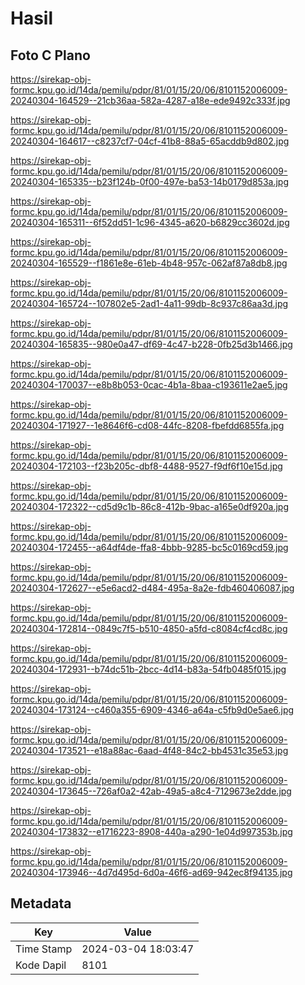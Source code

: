 # Hasil

## Foto C Plano

https://sirekap-obj-formc.kpu.go.id/14da/pemilu/pdpr/81/01/15/20/06/8101152006009-20240304-164529--21cb36aa-582a-4287-a18e-ede9492c333f.jpg

https://sirekap-obj-formc.kpu.go.id/14da/pemilu/pdpr/81/01/15/20/06/8101152006009-20240304-164617--c8237cf7-04cf-41b8-88a5-65acddb9d802.jpg

https://sirekap-obj-formc.kpu.go.id/14da/pemilu/pdpr/81/01/15/20/06/8101152006009-20240304-165335--b23f124b-0f00-497e-ba53-14b0179d853a.jpg

https://sirekap-obj-formc.kpu.go.id/14da/pemilu/pdpr/81/01/15/20/06/8101152006009-20240304-165311--6f52dd51-1c96-4345-a620-b6829cc3602d.jpg

https://sirekap-obj-formc.kpu.go.id/14da/pemilu/pdpr/81/01/15/20/06/8101152006009-20240304-165529--f1861e8e-61eb-4b48-957c-062af87a8db8.jpg

https://sirekap-obj-formc.kpu.go.id/14da/pemilu/pdpr/81/01/15/20/06/8101152006009-20240304-165724--107802e5-2ad1-4a11-99db-8c937c86aa3d.jpg

https://sirekap-obj-formc.kpu.go.id/14da/pemilu/pdpr/81/01/15/20/06/8101152006009-20240304-165835--980e0a47-df69-4c47-b228-0fb25d3b1466.jpg

https://sirekap-obj-formc.kpu.go.id/14da/pemilu/pdpr/81/01/15/20/06/8101152006009-20240304-170037--e8b8b053-0cac-4b1a-8baa-c193611e2ae5.jpg

https://sirekap-obj-formc.kpu.go.id/14da/pemilu/pdpr/81/01/15/20/06/8101152006009-20240304-171927--1e8646f6-cd08-44fc-8208-fbefdd6855fa.jpg

https://sirekap-obj-formc.kpu.go.id/14da/pemilu/pdpr/81/01/15/20/06/8101152006009-20240304-172103--f23b205c-dbf8-4488-9527-f9df6f10e15d.jpg

https://sirekap-obj-formc.kpu.go.id/14da/pemilu/pdpr/81/01/15/20/06/8101152006009-20240304-172322--cd5d9c1b-86c8-412b-9bac-a165e0df920a.jpg

https://sirekap-obj-formc.kpu.go.id/14da/pemilu/pdpr/81/01/15/20/06/8101152006009-20240304-172455--a64df4de-ffa8-4bbb-9285-bc5c0169cd59.jpg

https://sirekap-obj-formc.kpu.go.id/14da/pemilu/pdpr/81/01/15/20/06/8101152006009-20240304-172627--e5e6acd2-d484-495a-8a2e-fdb460406087.jpg

https://sirekap-obj-formc.kpu.go.id/14da/pemilu/pdpr/81/01/15/20/06/8101152006009-20240304-172814--0849c7f5-b510-4850-a5fd-c8084cf4cd8c.jpg

https://sirekap-obj-formc.kpu.go.id/14da/pemilu/pdpr/81/01/15/20/06/8101152006009-20240304-172931--b74dc51b-2bcc-4d14-b83a-54fb0485f015.jpg

https://sirekap-obj-formc.kpu.go.id/14da/pemilu/pdpr/81/01/15/20/06/8101152006009-20240304-173124--c460a355-6909-4346-a64a-c5fb9d0e5ae6.jpg

https://sirekap-obj-formc.kpu.go.id/14da/pemilu/pdpr/81/01/15/20/06/8101152006009-20240304-173521--e18a88ac-6aad-4f48-84c2-bb4531c35e53.jpg

https://sirekap-obj-formc.kpu.go.id/14da/pemilu/pdpr/81/01/15/20/06/8101152006009-20240304-173645--726af0a2-42ab-49a5-a8c4-7129673e2dde.jpg

https://sirekap-obj-formc.kpu.go.id/14da/pemilu/pdpr/81/01/15/20/06/8101152006009-20240304-173832--e1716223-8908-440a-a290-1e04d997353b.jpg

https://sirekap-obj-formc.kpu.go.id/14da/pemilu/pdpr/81/01/15/20/06/8101152006009-20240304-173946--4d7d495d-6d0a-46f6-ad69-942ec8f94135.jpg


## Metadata

| Key        | Value               |
| ---------- | ------------------- |
| Time Stamp | 2024-03-04 18:03:47 |
| Kode Dapil | 8101                |



